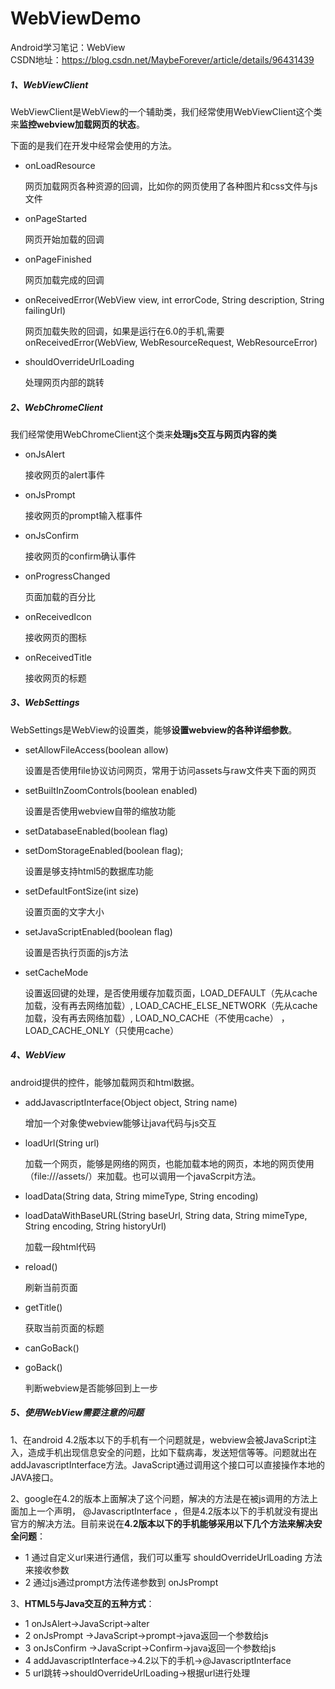 # WebViewDemo
Android学习笔记：WebView<br>
CSDN地址：https://blog.csdn.net/MaybeForever/article/details/96431439<br>
##### 1、WebViewClient
WebViewClient是WebView的一个辅助类，我们经常使用WebViewClient这个类来**监控webview加载网页的状态**。

下面的是我们在开发中经常会使用的方法。

- onLoadResource

  网页加载网页各种资源的回调，比如你的网页使用了各种图片和css文件与js文件

- onPageStarted

  网页开始加载的回调

- onPageFinished

   网页加载完成的回调

- onReceivedError(WebView view, int errorCode, String description, String failingUrl)

   网页加载失败的回调，如果是运行在6.0的手机,需要onReceivedError(WebView, WebResourceRequest, WebResourceError)

- shouldOverrideUrlLoading

  处理网页内部的跳转

##### 2、WebChromeClient
  我们经常使用WebChromeClient这个类来**处理js交互与网页内容的类**

- onJsAlert

  接收网页的alert事件

- onJsPrompt

  接收网页的prompt输入框事件

- onJsConfirm

  接收网页的confirm确认事件

- onProgressChanged

  页面加载的百分比

- onReceivedIcon

  接收网页的图标

- onReceivedTitle

  接收网页的标题
##### 3、WebSettings
  WebSettings是WebView的设置类，能够**设置webview的各种详细参数**。

- setAllowFileAccess(boolean allow)

  设置是否使用file协议访问网页，常用于访问assets与raw文件夹下面的网页

- setBuiltInZoomControls(boolean enabled)

  设置是否使用webview自带的缩放功能

- setDatabaseEnabled(boolean flag)
- setDomStorageEnabled(boolean flag);

  设置是够支持html5的数据库功能

- setDefaultFontSize(int size)

  设置页面的文字大小

- setJavaScriptEnabled(boolean flag)

   设置是否执行页面的js方法

- setCacheMode

   设置返回键的处理，是否使用缓存加载页面，LOAD_DEFAULT（先从cache加载，没有再去网络加载）, LOAD_CACHE_ELSE_NETWORK（先从cache加载，没有再去网络加载）, LOAD_NO_CACHE（不使用cache） ， LOAD_CACHE_ONLY（只使用cache）
##### 4、WebView
 android提供的控件，能够加载网页和html数据。

- addJavascriptInterface(Object object, String name)

  增加一个对象使webview能够让java代码与js交互

- loadUrl(String url)

  加载一个网页，能够是网络的网页，也能加载本地的网页，本地的网页使用（file:///assets/）来加载。也可以调用一个javaScrpit方法。

- loadData(String data, String mimeType, String encoding)
- loadDataWithBaseURL(String baseUrl, String data, String mimeType, String encoding, String historyUrl)

  加载一段html代码

- reload()

  刷新当前页面

- getTitle()

   获取当前页面的标题

- canGoBack()
- goBack()

   判断webview是否能够回到上一步
##### 5、使用WebView需要注意的问题
1、在android 4.2版本以下的手机有一个问题就是，webview会被JavaScript注入，造成手机出现信息安全的问题，比如下载病毒，发送短信等等。问题就出在addJavascriptInterface方法。JavaScript通过调用这个接口可以直接操作本地的JAVA接口。

2、google在4.2的版本上面解决了这个问题，解决的方法是在被js调用的方法上面加上一个声明， @JavascriptInterface ，但是4.2版本以下的手机就没有提出官方的解决方法。目前来说在**4.2版本以下的手机能够采用以下几个方法来解决安全问题**：
- 1 通过自定义url来进行通信，我们可以重写 shouldOverrideUrlLoading 方法来接收参数
- 2 通过js通过prompt方法传递参数到 onJsPrompt

3、**HTML5与Java交互的五种方式**：
- 1 onJsAlert->JavaScript->alter
- 2 onJsPrompt ->JavaScript->prompt->java返回一个参数给js
- 3 onJsConfirm ->JavaScript->Confirm->java返回一个参数给js
- 4 addJavascriptInterface->4.2以下的手机->@JavascriptInterface
- 5 url跳转->shouldOverrideUrlLoading->根据url进行处理
